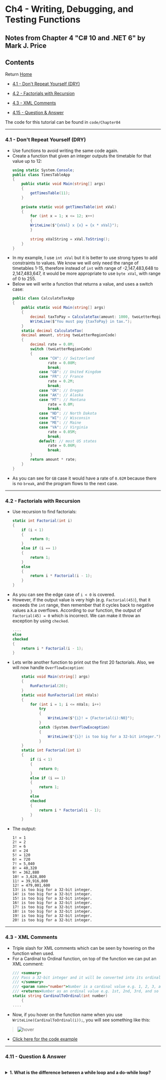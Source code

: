 # Ch4 - Writing, Debugging, and Testing Functions
## Notes from Chapter 4 "C# 10 and .NET 6" by Mark J. Price

## Contents
Return [Home](README.md)
* [4.1 - Don't Repeat Yourself (DRY)](#04.1)
* [4.2 - Factorials with Recursion](#04.2)
* [4.3 - XML Comments](#04.3)



* [4.15 - Question & Answer](#04.11)

The code for this tutorial can be found in ``code/Chapter04``

---
<a name="04.1"></a>
### 4.1 - Don't Repeat Yourself (DRY)

* Use functions to avoid writing the same code again.
* Create a function that given an integer outputs the timetable for that value up to 12:
    ```C#
    using static System.Console;
    public class TimesTableApp
    {
        public static void Main(string[] args)
        {
            getTimesTable(11);
        }
        
        private static void getTimesTable(int xVal)
        {
            for (int x = 1; x <= 12; x++) 
            { 
            WriteLine($"{xVal} x {x} = {x * xVal}");
            }
            
            string xValString = xVal.ToString();
        }
    }
    ```
* In my example, I use ``int xVal`` but it is better to use strong types to add constraints to values. We know we will only need the range of timetables 1-15, therefore instead of ``int`` with range of -2,147,483,648 to 2,147,483,647, it would be more appropriate to use ``byte xVal``, with range of 0 to 255.
* Below we will write a function that returns a value, and uses a switch case:
    ```C#
    public class CalculateTaxApp
    {
        public static void Main(string[] args)
        {
            decimal taxToPay = CalculateTax(amount: 1000, twoLetterRegionCode: "GB");
            WriteLine($"You must pay {taxToPay} in tax.");
        }
        static decimal CalculateTax(
        decimal amount, string twoLetterRegionCode)
        {
            decimal rate = 0.0M;
            switch (twoLetterRegionCode)
            {
                case "CH": // Switzerland
                    rate = 0.08M;
                    break;
                case "GB": // United Kingdom
                case "FR": // France
                    rate = 0.2M;
                    break;
                case "OR": // Oregon
                case "AK": // Alaska
                case "MT": // Montana
                    rate = 0.0M;
                    break;
                case "ND": // North Dakota
                case "WI": // Wisconsin
                case "ME": // Maine
                case "VA": // Virginia
                    rate = 0.05M;
                    break;
                default: // most US states
                    rate = 0.06M;
                    break;
            }
            return amount * rate;
        }
    }
    ```
* As you can see for ``GB`` case it would have a rate of ``0.02M`` because there is no ``break``, and the program flows to the next case.


---
<a name="04.2"></a>
### 4.2 - Factorials with Recursion
* Use recursion to find factorials:
    ```C#
    static int Factorial(int i) 
    {
        if (i < 1)
        {
            return 0;
        }
        else if (i == 1)
        {
            return 1;
        }
        else
        {
            return i * Factorial(i - 1);
        }
    }
    ```
* As you can see the edge case of ``i < 0`` is covered. 
* However, if the output value is very high (e.g. ``Factorial(45)``), that it exceeds the ``int`` range, then remember that it cycles back to negative values a.k.a overflows. According to our function, the output of ``Factorial(45) = 0`` which is incorrect. We can make it throw an exception by using ``checked``.
    ```C#
    ....
    else
    checked
    {
        return i * Factorial(i - 1);
    }
    ```
* Lets write another function to print out the first 20 factorials. Also, we will now handle ``OverflowException``:
    ```C#
        static void Main(string[] args)
        {
            RunFactorial(20); 
        }
        static void RunFactorial(int nVals)
        {
            for (int i = 1; i <= nVals; i++)
                try
                {
                    WriteLine($"{i}! = {Factorial(i):N0}");
                }
                catch (System.OverflowException)
                {
                    WriteLine($"{i}! is too big for a 32-bit integer.");
                }
        }
        static int Factorial(int i)
        {
            if (i < 1)
            {
                return 0;
            }
            else if (i == 1)
            {
                return 1;
            }
            else
            checked
            {
                return i * Factorial(i - 1);
            }
        }
    ```
* The output:
    ```
    1! = 1
    2! = 2
    3! = 6
    4! = 24
    5! = 120
    6! = 720
    7! = 5,040
    8! = 40,320
    9! = 362,880
    10! = 3,628,800
    11! = 39,916,800
    12! = 479,001,600
    13! is too big for a 32-bit integer.
    14! is too big for a 32-bit integer.
    15! is too big for a 32-bit integer.
    16! is too big for a 32-bit integer.
    17! is too big for a 32-bit integer.
    18! is too big for a 32-bit integer.
    19! is too big for a 32-bit integer.
    20! is too big for a 32-bit integer.
    ```
---
<a name="04.3"></a>
### 4.3 - XML Comments
* Triple slash for XML comments which can be seen by hovering on the function when used.
* For a Cardinal to Ordinal function, on top of the function we can put an XML comment:
    ```C#
    /// <summary>
    /// Pass a 32-bit integer and it will be converted into its ordinal equivalent.
    /// </summary>
    /// <param name="number">Number is a cardinal value e.g. 1, 2, 3, and so on.</param>
    /// <returns>Number as an ordinal value e.g. 1st, 2nd, 3rd, and so on.</returns>
    static string CardinalToOrdinal(int number) 
        {
    ....
    ```
* Now, if you hover on the function name when you use ``WriteLine(CardinalToOrdinal(i));``, you will see something like this:

> ![hover](hover.png)

* [Click here for the code example](https://github.com/vinush-vigneswaran/c-sharp-notes/blob/main/code/Chapter04/Cardinal2OrdinalApp/Program.cs)






---
<a name="04.11"></a>
### 4.11 - Question & Answer
<br>

<details>
<summary><b> 1. What is the difference between a while loop and a do-while loop?</b></summary>
<br>

The while loop checks the condition then runs the statement, whereas the do-while loop, runs the statement first then check if the condition is still true.
<br><br>
</details>


